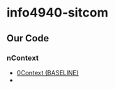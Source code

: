 # info4940-sitcom

## Our Code

### nContext
- [0Context (BASELINE)](/Experiments/BASELINE_0nContext_LLAMA.ipynb)
- 
